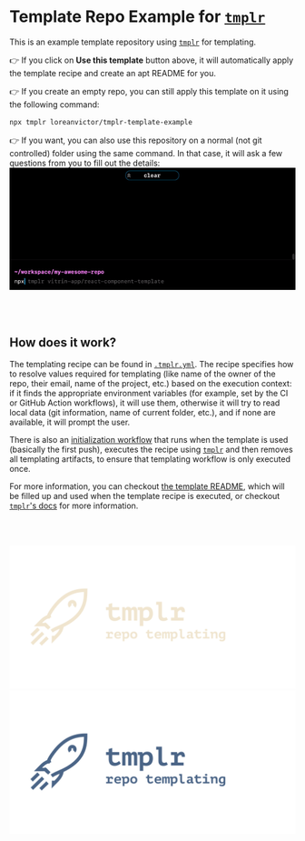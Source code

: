 # Template Repo Example for [`tmplr`](https://github.com/loreanvictor/tmplr)

This is an example template repository using [`tmplr`](https://github.com/loreanvictor/tmplr) for templating.

👉 If you click on **Use this template** button above, it will automatically apply the template recipe and create an apt README for you.

👉 If you create an empty repo, you can still apply this template on it using the following command:
```bash
npx tmplr loreanvictor/tmplr-template-example
```

👉 If you want, you can also use this repository on a normal (not git controlled) folder using the same command.
  In that case, it will ask a few questions from you to fill out the details:
![demo](demo.gif)

<br><br>

## How does it work?

The templating recipe can be found in [`.tmplr.yml`](.tmplr.yml). The recipe specifies how to resolve values
required for templating (like name of the owner of the repo, their email, name of the project, etc.) based on the
execution context: if it finds the appropriate environment variables (for example, set by the CI or GitHub Action workflows),
it will use them, otherwise it will try to read local data (git information, name of current folder, etc.), and if none
are available, it will prompt the user.

There is also an [initialization workflow](.github/workflows/init.yml) that runs when the template is used (basically the first
push), executes the recipe using [`tmplr`](https://github.com/loreanvictor/tmplr) and then removes all templating artifacts, to
ensure that templating workflow is only executed once.

For more information, you can checkout [the template README](README.tmpl.md), which will be filled up and used when the template
recipe is executed, or checkout [`tmplr`'s docs](https://github.com/loreanvictor/tmplr) for more information.

<br><br>

![logo-dark](https://raw.githubusercontent.com/loreanvictor/tmplr/main/logo-dark.svg#gh-dark-mode-only)
![logo-light](https://github.com/loreanvictor/tmplr/blob/main/logo-light.svg#gh-light-mode-only)

